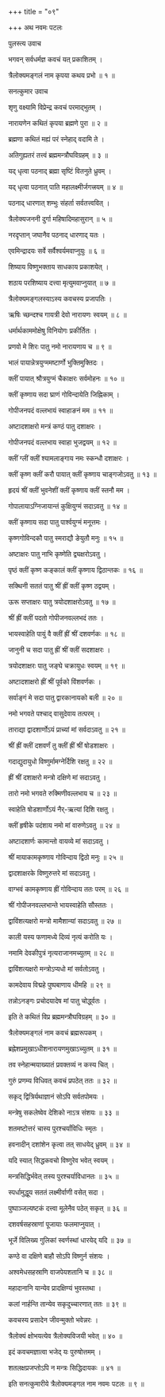 +++
title = "०९"

+++
अथ नवमः पटलः  
  
  
पुलस्त्य उवाच  
  
  
भगवन् सर्वधर्मज्ञ कवचं यत् प्रकाशितम् ।  
  
त्रैलोक्यमङ्गलं नाम कृपया कथय प्रभो ॥ १ ॥  
  
  
सनत्कुमार उवाच  
  
  
शृणु वक्ष्यामि विप्रेन्द्र कवचं परमाद्भुतम् ।  
  
नारायणेन कथितं कृपया ब्रह्मणे पुरा ॥ २ ॥  
  
ब्रह्मणा कथितं मह्यं परं स्नेहाद् वदामि ते ।  
  
अतिगुह्यतरं तत्त्वं ब्रह्ममन्त्रौघविग्रहम् ॥ ३ ॥  
  
यद् धृत्वा पठनाद् ब्रह्मा सृष्टिं वितनुते ध्रुवम् ।  
  
यद् धृत्वा पठनात् पाति महालक्ष्मीर्जगत्त्रयम् ॥ ४ ॥  
  
पठनाद् धारणात् शम्भुः संहर्ता सर्वतत्त्ववित् ।  
  
त्रैलोक्यजननी दुर्गा महिषादिमहासुरान् ॥ ५ ॥  
  
नरदृप्तान् जघानैव पठनाद् धारणाद् यतः ।  
  
एवमिन्द्रादयः सर्वे सर्वैश्वर्यमवाप्नुयुः ॥ ६ ॥  
  
शिष्याय विष्णुभक्ताय साधकाय प्रकाशयेत् ।  
  
शठाय परशिष्याय दत्त्वा मृत्युमवाप्नुयात् ॥ ७ ॥  
  
त्रैलोक्यमङ्गलस्याऽस्य कवचस्य प्रजापतिः ।  
  
ऋषिः च्छन्दश्च गायत्री देवो नारायणः स्वयम् ॥ ८ ॥  
  
धर्मार्थकाममोक्षेषु विनियोगः प्रकीर्तितः ।  
  
प्रणवो मे शिरः पातु नमो नारायणाय च ॥ ९ ॥  
  
भालं पायान्नेत्रयुग्ममष्टार्णो भुक्तिमुक्तिदः ।  
  
क्लीं पायात् श्रौत्रयुग्मं चैकाक्षरः सर्वमोहनः ॥ १० ॥  
  
क्लीं कृष्णाय सदा घ्राणं गोविन्दायेति जिह्निकाम् ।  
  
गोपीजनपदं वल्लभायं स्वाहाङनं मम ॥ ११ ॥  
  
अष्टादशाक्षरो मन्त्रं कण्ठं पातु दशाक्षरः ।  
  
गोपीजनपदं वल्लभाय स्वाहा भुजद्वयम् ॥ १२ ॥  
  
क्लीं ग्लीं क्लीं श्यामलाङ्गाय नमः स्कन्धौ दशाक्षरः ।  
  
क्लीं कृष्ण क्लीं करौ पायात् क्लीं कृष्णाय चाङ्गजोऽवतु ॥ १३ ॥  
  
हृदयं श्रीं क्लीं भुवनेशीं क्लीं कृष्णाय क्लीं स्तनौ मम ।  
  
गोपालायाऽग्निजायान्तं कुक्षियुग्मं सदाऽवतु ॥ १४ ॥  
  
क्लीं कृष्णाय सदा पातु पार्श्वयुग्मं मनूत्तमः ।  
  
कृष्णगोविन्दकौ पातु स्मराद्यौ ङेयुतौ मनुः ॥ १५ ॥  
  
अष्टाक्षरः पातु नाभि कृष्णेति द्व्यक्षरोऽवतु ।  
  
पृष्ठं क्लीं कृष्ण कङ्कालं क्लीं कृष्णाय द्विठान्तकः ॥ १६ ॥  
  
सक्थिनी सततं पातु श्रीं ह्रीं क्लीं कृष्ण ठद्वयम् ।  
  
ऊरू सप्ताक्षरः पातु त्रयोदशाक्षरोऽवतु ॥ १७ ॥  
  
श्रीं ह्रीं क्लीं पदतो गोपीजनवल्लभदं ततः ।  
  
भायस्वाहेति पायुं वै क्लीं ह्रीं श्रीं दशवर्णकः ॥ १८ ॥  
  
जानुनी च सदा पातु ह्रीं श्रीं क्लीं सदशाक्षरः ।  
  
त्रयोदशाक्षरः पातु जङ्घे चक्रायुधः स्वयम् ॥ १९ ॥  
  
अष्टादशाक्षरो ह्रीं श्रीं पूर्वको विंशवर्णकः ।  
  
सर्वाङ्गं मे सदा पातु द्वारकानायको बली ॥ २० ॥  
  
नमो भगवते पश्चाद् वासुदेवाय तत्परम् ।  
  
ताराद्या द्वादशार्णोऽयं प्राच्यां मां सर्वदाऽवतु ॥ २१ ॥  
  
श्रीं ह्रीं क्लीं दशवर्णं तु क्लीं ह्रीं श्रीं षोडशाक्षरः ।  
  
गदाद्युदायुधो विष्णुर्मामग्नेर्दिशि रक्षतु ॥ २२ ॥  
  
ह्रीं श्रीं दशाक्षरो मन्त्रो दक्षिणे मां सदाऽवतु ।  
  
तारो नमो भगवते रुक्मिणीवल्लभाय च ॥ २३ ॥  
  
स्वाहेति षोडशार्णोऽयं नैर्-ऋत्यां दिशि रक्षतु ।  
  
क्लीं हृषीके पदंशाय नमो मां वारुणेऽवतु ॥ २४ ॥  
  
अष्टादशार्णः कामान्तो वायव्ये मां सदाऽवतु ।  
  
श्रीं मायाकामकृष्णाय गोविन्दाय द्विठो मनुः ॥ २५ ॥  
  
द्वादशाक्षरके विष्णुरुत्तरे मां सदाऽवतु ।  
  
वाग्भवं कामकृष्णाय ह्रीं गोविन्दाय ततः परम् ॥ २६ ॥  
  
श्रीं गोपीजनवल्लभान्ते भायस्वाहेति सौस्ततः ।  
  
द्वाविंशत्यक्षरो मन्त्रो मामैशान्यां सदाऽवतु ॥ २७ ॥  
  
काली यस्य फणामध्ये दिव्यं नृत्यं करोति यः ।  
  
नमामि देवकीपुत्रं नृत्यराजानमच्युतम् ॥ २८ ॥  
  
द्वाविंशत्यक्षरो मन्त्रोऽप्यधो मां सर्वतोऽवतु ।  
  
कामदेवाय विद्महे पुष्पबाणाय धीमहि ॥ २९ ॥  
  
तन्नोऽनङ्गः प्रचोदयादेष मां पातु चोर्द्ध्वतः ।  
  
इति ते कथितं विप्र ब्रह्ममन्त्रौघविग्रहम् ॥ ३० ॥  
  
त्रैलोक्यमङ्गलं नाम कवचं ब्रह्मरूपकम् ।  
  
ब्रह्नेशप्रमुखाऽधीशनारायणमुखाऽच्युतम् ॥ ३१ ॥  
  
तव स्नेहान्मयाख्यातं प्रवक्तव्यं न कस्य चित् ।  
  
गुरुं प्रणम्य विधिवत् कवचं प्रपठेत् ततः ॥ ३२ ॥  
  
सकृद् द्वित्रिर्यथाज्ञानं सोऽपि सर्वतपोमयः ।  
  
मन्त्रेषु सकलेष्वेव देशिको नाऽत्र संशयः ॥ ३३ ॥  
  
शतमष्टोत्तरं चास्य पुरश्चर्यांविधिः स्मृतः ।  
  
हवनादीन् दशांशेन कृत्वा तत् साधयेद् ध्रुवम् ॥ ३४ ॥  
  
यदि स्यात् सिद्धकवचो विष्णुरेव भवेत् स्वयम् ।  
  
मन्त्रसिद्धिर्भवेत् तस्य पुरश्चर्याविधानतः ॥ ३५ ॥  
  
स्पर्धामुद्धूय सततं लक्ष्मीर्वाणी वसेत् सदा ।  
  
पुष्पाञ्जल्यष्टकं दत्त्वा मूलेनैव पठेत् सकृत् ॥ ३६ ॥  
  
दशवर्षसहस्राणां पूजायाः फलमाप्नुयात् ।  
  
भूर्जे विलिख्य गुलिकां स्वर्णस्थां धारयेद् यदि ॥ ३७ ॥  
  
कण्ठे वा दक्षिणे बाहौ सोऽपि विष्णुर्न संशयः ।  
  
अश्वमेधसहस्राणि वाजपेयशतानि च ॥ ३८ ॥  
  
महादानानि यान्येव प्रादक्षिण्यं भुवस्तथा ।  
  
कलां नार्हन्ति तान्येव सकृदुच्चारणात् ततः ॥ ३९ ॥  
  
कवचस्य प्रसादेन जीवन्मुक्तो भवेन्नरः ।  
  
त्रैलोक्यं क्षोभयत्येव त्रैलोक्यविजयी भवेत् ॥ ४० ॥  
  
इदं कवचमज्ञात्वा भजेद् यः पुरुषोत्तमम् ।  
  
शतलक्षप्रजप्तोऽपि न मन्त्रः सिद्धिदायकः ॥ ४१ ॥  
  
इति सनत्कुमारीये त्रैलोक्यमङ्गल नाम नवमः पटलः ॥ ९ ॥  
  